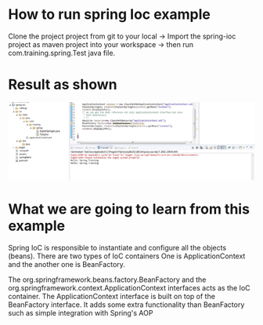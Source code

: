 # How to run spring Ioc example
Clone the project project from git to your local -> Import the spring-ioc project as maven project into your workspace -> then run com.training.spring.Test java file.
# Result as shown
![](https://github.com/techbhaskar/Spring-with-Spring-Boot/blob/master/spring-ioc/spring-ioc-res.JPG)

# What we are going to learn from this example

Spring IoC is responsible to instantiate and configure all the objects (beans).
There are two types of IoC containers
	One is ApplicationContext and the another one is BeanFactory.

The org.springframework.beans.factory.BeanFactory and the  org.springframework.context.ApplicationContext interfaces acts as the IoC container. The ApplicationContext interface is built on top of the BeanFactory interface.  It adds some extra functionality than  BeanFactory such as simple integration  with Spring's AOP

